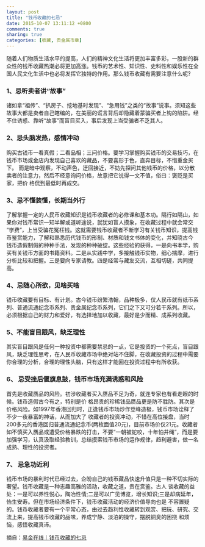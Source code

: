 ```yaml
---
layout: post
title: "钱币收藏的七忌"
date: 2015-10-07 13:11:12 +0800
comments: true
sharing: true
categories: [收藏, 贵金属币章]
---
```


随着人们物质生活水平的提高，人们的精神文化生活将更加丰富多彩，一股新的群众性的钱币收藏热潮必将更加高涨。钱币的艺术性、知识性、史料性和娱乐性在全国人民文化生活中也必将发挥它独特的作用。那么钱币收藏有需要注意什么呢?

### 1、忌听卖者讲“故事”
诸如拿“祖传”、“扒房子、挖地基时发现”、“急用钱”之类的“故事”说事。须知这些故事大都是卖者自己瞎编的，在美丽的谎言背后却隐藏着蒙骗买者上钩的陷阱。经不住诱惑、靠听“故事”而盲目买入，事后发现上当受骗者不乏其人。

### 2、忌头脑发热，感情冲动
购买古钱币一看真假；二看品相；三问价格。要学习掌握购买钱币的交易技巧，在钱币市场或金店内发现自己喜欢的藏品，不要喜形于色，直奔目标，不惜重金买下。 而是暗中观察，不动声色，迂回接近，不妨先探问其他钱币的价格，以分散卖者的注意力，然后不经意询问价格，故意把它说得一文不值，俗曰：褒贬是买家，把价 格侃到最低时再成交。

### 3、忌不懂装懂，长期当外行
了解掌握一定的人民币收藏知识是钱币收藏者的必修课和基本功。隔行如隔山，如果你对钱币常识一知半解或道听途说，就犹如盲人摸象，在收藏过程中就会常交 “学费”，上当受骗花冤枉钱。这就需要钱币收藏者不断学习有关钱币知识，提高钱币鉴赏能力，了解和熟悉历代钱币的形制、材质和钱文书体的变化，并知晓古今 钱币造假制假的种种手法，发现的种种破绽。这些经验的获得，一是向书本学，购买有关钱币方面的书籍资料。二是从实践中学，多接触钱币实物，细心揣摩，进行 分析比较和把握。三是要向专家请教。四是经常与藏友交流，互相切磋，共同提高。

### 4、忌随心所欲，见啥买啥
钱币收藏要有目标、有计划。古今钱币纷繁浩翰，品种极多，仅人民币就有纸币系列、普通流通纪念币系列、贵金属纪念币系列，它们之下又可分若干系列。所以，必须根据自己的财力和爱好，有选择地加以收藏，最好是少而精、成系列收藏。

### 5、不能盲目跟风，缺乏理性
其实盲目跟风是任何一种投资中都需要禁忌的一点，它是投资的一个死点，盲目跟风，缺乏理性思考，在人民币收藏市场中绝对站不住脚，在收藏投资的过程中需要你合理的分析，合理的理性头脑，只有这样才能回在投资过程中有所收获。

### 6、 忌受挫后偃旗息鼓，钱币市场充满诱惑和风险
首先是收藏赝品的风险。初涉收藏者买入赝品不足为奇，就连专家也有看走眼的时候。钱币造假古今有之，特别是价 格昂贵的珍稀钱品赝品更是防不胜防。其次是价格风险。如1997年香港回归时，正逢钱币市场炒作登峰造极，钱币市场诠释了不少一夜暴富的神话，从而加大了 收藏者的投资冲动，不惜在高位接盘，当时200多元的香港回归普通流通纪念币(两枚面值20元)，目前市场价仅21元。收藏者如不慎买入赝品或遭受价格暴跌的打击，不要“一朝被蛇咬，十年怕井绳”，而是要加强学习，认真汲取经验教训，总结摸索钱币市场的运作规律，趋利避害，做一名成熟、理性的投资者。

### 7、 忌急功近利
钱币市场的暴利时代已经过去，企盼自己的钱币藏品快速升值只是一种不切实际的奢望。钱币收藏是一种志趣高雅的活动，收藏之道，贵在赏鉴。古人 谈收藏的益处：一是可以养性悦心，陶冶性情;二是可以广见博览，增长知识;三是却病延年，怡生安寿。但在市场经济条件下，钱币收藏活动的经济价值导向也是 不容置疑的。钱币收藏者要有一个平常心态，由过去趋利性收藏转到观赏、把玩、研究、交流上来，提高钱币收藏的品味，养成宁静、淡泊的操守，摆脱铜臭的困挠 和烦恼，感悟收藏真谛。

摘自：[易金在线｜钱币收藏的七忌](http://www.yjzx.com:800/Bbs/forum.php?mod=viewthread&tid=303&extra=page%3D4)